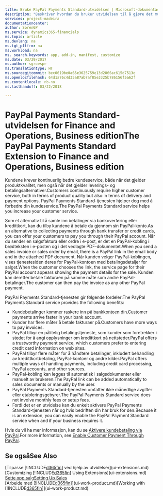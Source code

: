 ```yaml
---
title: Bruke PayPal Payments Standard-utvidelsen | Microsoft-dokumentasjon
description: "Beskriver hvordan du bruker utvidelsen til å gjøre det mulig for kunder å betale med PayPal."
services: project-madeira
documentationcenter: 
author: SorenGP
ms.service: dynamics365-financials
ms.topic: article
ms.devlang: na
ms.tgt_pltfrm: na
ms.workload: na
ms. search.keywords: app, add-in, manifest, customize
ms.date: 03/29/2017
ms.author: sgroespe
ms.translationtype: HT
ms.sourcegitcommit: bec0619be0a65e3625759e13d2866ac615d7513c
ms.openlocfilehash: 64d1a76c4d35a87ab7af85e3325b786156f5a62f
ms.contentlocale: nb-no
ms.lasthandoff: 03/22/2018

---
```

# <a name="the-paypal-payments-standard-extension-to-finance-and-operations-business-edition"></a><span data-ttu-id="8aa71-103">PayPal Payments Standard-utvidelsen for Finance and Operations, Business edition</span><span class="sxs-lookup"><span data-stu-id="8aa71-103">The PayPal Payments Standard Extension to Finance and Operations, Business edition</span></span> 
<span data-ttu-id="8aa71-104">Kundene krever kontinuerlig bedre kundeservice, både når det gjelder produktkvalitet, men også når det gjelder leverings- og betalingsalternativer.</span><span class="sxs-lookup"><span data-stu-id="8aa71-104">Customers continuously require higher customer service, both in terms of product quality but also in terms of delivery and payment options.</span></span> <span data-ttu-id="8aa71-105">PayPal Payments Standard-tjenesten hjelper deg med å forbedre din kundeservice.</span><span class="sxs-lookup"><span data-stu-id="8aa71-105">The PayPal Payments Standard service helps you increase your customer service.</span></span>

<span data-ttu-id="8aa71-106">Som et alternativ til å samle inn betalinger via bankoverføring eller kredittkort, kan du tilby kundene å betale du gjennom sin PayPal-konto.</span><span class="sxs-lookup"><span data-stu-id="8aa71-106">As an alternative to collecting payments through bank transfer or credit cards, you can offer your customers to pay you through their PayPal account.</span></span> <span data-ttu-id="8aa71-107">Når du sender en salgsfaktura eller ordre i e-post, er det en PayPal-kobling i brødteksten i e-posten og i det vedlagte PDF-dokumentet.</span><span class="sxs-lookup"><span data-stu-id="8aa71-107">When you send a sales invoice or sales order by email, there is a PayPal link in the email body and in the attached PDF document.</span></span> <span data-ttu-id="8aa71-108">Når kunden velger PayPal-koblingen, vises tjenestesiden deres for PayPal-kontoen med betalingsdetaljer for salget.</span><span class="sxs-lookup"><span data-stu-id="8aa71-108">When the customer chooses the link, the service page for their PayPal account appears showing the payment details for the sale.</span></span> <span data-ttu-id="8aa71-109">Kunden kan deretter betale fakturaen på samme måte som andre PayPal-betalinger.</span><span class="sxs-lookup"><span data-stu-id="8aa71-109">The customer can then pay the invoice as any other PayPal payment.</span></span>

<span data-ttu-id="8aa71-110">PayPal Payments Standard-tjenesten gir følgende fordeler:</span><span class="sxs-lookup"><span data-stu-id="8aa71-110">The PayPal Payments Standard service provides the following benefits:</span></span>

* <span data-ttu-id="8aa71-111">Kundebetalinger kommer raskere inn på bankkontoen din.</span><span class="sxs-lookup"><span data-stu-id="8aa71-111">Customer payments arrive faster in your bank account.</span></span>
* <span data-ttu-id="8aa71-112">Kunder har flere måter å betale fakturaer på.</span><span class="sxs-lookup"><span data-stu-id="8aa71-112">Customers have more ways to pay invoices.</span></span>
* <span data-ttu-id="8aa71-113">PayPal tilbyr en pålitelig betalingstjeneste, som kunder som foretrekker i stedet for å angi opplysninger om kredittkort på nettsteder.</span><span class="sxs-lookup"><span data-stu-id="8aa71-113">PayPal offers a trustworthy payment service, which customers prefer to entering credit card information on web sites.</span></span>
* <span data-ttu-id="8aa71-114">PayPal tilbyr flere måter for å håndtere betalinger, inkludert behandling av kredittkortbetaling, PayPal-kontoer og andre kilder.</span><span class="sxs-lookup"><span data-stu-id="8aa71-114">PayPal offers multiple ways of handling payments, including credit card processing, PayPal accounts, and other sources.</span></span>
* <span data-ttu-id="8aa71-115">PayPal-kobling kan legges til automatisk i salgsdokumenter eller manuelt av brukeren.</span><span class="sxs-lookup"><span data-stu-id="8aa71-115">The PayPal link can be added automatically to sales documents or manually by the user.</span></span>
* <span data-ttu-id="8aa71-116">PayPal Payments Standard-tjenesten omfatter ikke månedlige avgifter eller etableringsgebyrer.</span><span class="sxs-lookup"><span data-stu-id="8aa71-116">The PayPal Payments Standard service does not involve monthly fees or setup fees.</span></span>
* <span data-ttu-id="8aa71-117">Fordi det er en utvidelse kan du enkelt aktivere PayPal Payments Standard-tjenesten når og hvis bedriften din har bruk for den.</span><span class="sxs-lookup"><span data-stu-id="8aa71-117">Because it is an extension, you can easily enable the PayPal Payment Standard service when and if your business requires it.</span></span>  

<span data-ttu-id="8aa71-118">Hvis du vil ha mer informasjon, kan du se [Aktivere kundebetaling via PayPal](sales-how-enable-payment-service-extensions.md).</span><span class="sxs-lookup"><span data-stu-id="8aa71-118">For more information, see [Enable Customer Payment Through PayPal](sales-how-enable-payment-service-extensions.md).</span></span>

## <a name="see-also"></a><span data-ttu-id="8aa71-119">Se også</span><span class="sxs-lookup"><span data-stu-id="8aa71-119">See Also</span></span>
<span data-ttu-id="8aa71-120">[Tilpasse [!INCLUDE[d365fin](includes/d365fin_md.md)] ved hjelp av utvidelser](ui-extensions.md)</span><span class="sxs-lookup"><span data-stu-id="8aa71-120">[Customizing [!INCLUDE[d365fin](includes/d365fin_md.md)] Using Extensions](ui-extensions.md)</span></span>  
[<span data-ttu-id="8aa71-121">Sette opp salg</span><span class="sxs-lookup"><span data-stu-id="8aa71-121">Setting Up Sales</span></span>](sales-setup-sales.md)  
<span data-ttu-id="8aa71-122">[Arbeide med [!INCLUDE[d365fin](includes/d365fin_md.md)]](ui-work-product.md)</span><span class="sxs-lookup"><span data-stu-id="8aa71-122">[Working with [!INCLUDE[d365fin](includes/d365fin_md.md)]](ui-work-product.md)</span></span>

